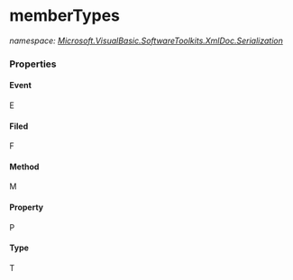 ﻿# memberTypes
_namespace: <a href="#" onClick="load('/docs/Microsoft.VisualBasic.SoftwareToolkits.XmlDoc.Serialization/index.md')">Microsoft.VisualBasic.SoftwareToolkits.XmlDoc.Serialization</a>_






### Properties

#### Event
E
#### Filed
F
#### Method
M
#### Property
P
#### Type
T
